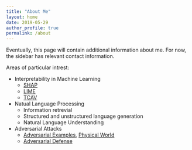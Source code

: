 ```yaml
---
title: "About Me"
layout: home
date: 2019-05-29
author_profile: true
permalink: /about
---
```


Eventually, this page will contain additional information about me. For now, the sidebar has relevant contact information.


Areas of particular intrest:
* Interpretability in Machine Learning
  * [SHAP](https://arxiv.org/abs/1705.07874)
  * [LIME](https://arxiv.org/pdf/1602.04938.pdf)
  * [TCAV](https://arxiv.org/pdf/1711.11279.pdf)
* Natual Language Processing
  * Information retrevial
  * Structured and unstructured language generation
  * Natural Language Understanding
* Adversarial Attacks
  * [Adversarial Examples](https://arxiv.org/abs/1412.6572), [Physical World](https://arxiv.org/pdf/1607.02533.pdf)
  * [Adversarial Defense](https://www.robust-ml.org/defenses/)